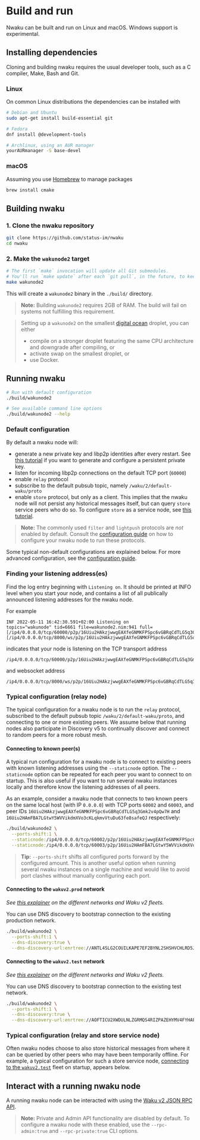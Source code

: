 # Build and run

Nwaku can be built and run on Linux and macOS.
Windows support is experimental.

## Installing dependencies

Cloning and building nwaku requires the usual developer tools,
such as a C compiler, Make, Bash and Git.

### Linux

On common Linux distributions the dependencies can be installed with

```sh
# Debian and Ubuntu
sudo apt-get install build-essential git

# Fedora
dnf install @development-tools

# Archlinux, using an AUR manager
yourAURmanager -S base-devel
```

### macOS

Assuming you use [Homebrew](https://brew.sh/) to manage packages

```sh
brew install cmake
```

## Building nwaku

### 1. Clone the nwaku repository

```sh
git clone https://github.com/status-im/nwaku
cd nwaku
```

### 2. Make the `wakunode2` target

```sh
# The first `make` invocation will update all Git submodules.
# You'll run `make update` after each `git pull`, in the future, to keep those submodules up to date.
make wakunode2
```

This will create a `wakunode2` binary in the `./build/` directory.

> **Note:** Building `wakunode2` requires 2GB of RAM.
The build will fail on systems not fulfilling this requirement. 

> Setting up a `wakunode2` on the smallest [digital ocean](https://docs.digitalocean.com/products/droplets/how-to/) droplet, you can either
> * compile on a stronger droplet featuring the same CPU architecture and downgrade after compiling, or
> * activate swap on the smallest droplet, or
> * use Docker.

## Running nwaku

```sh
# Run with default configuration
./build/wakunode2

# See available command line options
./build/wakunode2 --help
```

### Default configuration

By default a nwaku node will:
- generate a new private key and libp2p identities after every restart.
See [this tutorial](./configure-key.md) if you want to generate and configure a persistent private key.
- listen for incoming libp2p connections on the default TCP port (`60000`)
- enable `relay` protocol
- subscribe to the default pubsub topic, namely `/waku/2/default-waku/proto`
- enable `store` protocol, but only as a client.
This implies that the nwaku node will not persist any historical messages itself,
but can query `store` service peers who do so.
To configure `store` as a service node,
see [this tutorial](./configure-store.md).

> **Note:** The commonly used `filter` and `lightpush` protocols are _not_ enabled by default.
Consult the [configuration guide](./configure.md) on how to configure your nwaku node to run these protocols.

Some typical non-default configurations are explained below.
For more advanced configuration, see the [configuration guide](./configure.md).

### Finding your listening address(es)

Find the log entry beginning with `Listening on`.
It should be printed at INFO level when you start your node,
and contains a list of all publically announced listening addresses for the nwaku node.

For example

```
INF 2022-05-11 16:42:30.591+02:00 Listening on                               topics="wakunode" tid=6661 file=wakunode2.nim:941 full=[/ip4/0.0.0.0/tcp/60000/p2p/16Uiu2HAkzjwwgEAXfeGNMKFPSpc6vGBRqCdTLG5q3Gmk2v4pQw7H][/ip4/0.0.0.0/tcp/8000/ws/p2p/16Uiu2HAkzjwwgEAXfeGNMKFPSpc6vGBRqCdTLG5q3Gmk2v4pQw7H]
```

indicates that your node is listening on the TCP transport address

```
/ip4/0.0.0.0/tcp/60000/p2p/16Uiu2HAkzjwwgEAXfeGNMKFPSpc6vGBRqCdTLG5q3Gmk2v4pQw7H
```

and websocket address

```
/ip4/0.0.0.0/tcp/8000/ws/p2p/16Uiu2HAkzjwwgEAXfeGNMKFPSpc6vGBRqCdTLG5q3Gmk2v4pQw7H
```

### Typical configuration (relay node)

The typical configuration for a nwaku node is to run the `relay` protocol,
subscribed to the default pubsub topic `/waku/2/default-waku/proto`,
and connecting to one or more existing peers.
We assume below that running nodes also participate in Discovery v5
to continually discover and connect to random peers for a more robust mesh.

#### Connecting to known peer(s)

A typical run configuration for a nwaku node is to connect to existing peers with known listening addresses using the `--staticnode` option.
The `--staticnode` option can be repeated for each peer you want to connect to on startup.
This is also useful if you want to run several nwaku instances locally
and therefore know the listening addresses of all peers.

As an example, consider a nwaku node that connects to two known peers
on the same local host (with IP `0.0.0.0`)
with TCP ports `60002` and `60003`,
and peer IDs `16Uiu2HAkzjwwgEAXfeGNMKFPSpc6vGBRqCdTLG5q3Gmk2v4pQw7H` and `16Uiu2HAmFBA7LGtwY5WVVikdmXVo3cKLqkmvVtuDu63fe8safeQJ` respectively:

```sh
./build/wakunode2 \
  --ports-shift:1 \
  --staticnode:/ip4/0.0.0.0/tcp/60002/p2p/16Uiu2HAkzjwwgEAXfeGNMKFPSpc6vGBRqCdTLG5q3Gmk2v4pQw7H \
  --staticnode:/ip4/0.0.0.0/tcp/60003/p2p/16Uiu2HAmFBA7LGtwY5WVVikdmXVo3cKLqkmvVtuDu63fe8safeQJ
```

> **Tip:** `--ports-shift` shifts all configured ports forward by the configured amount.
This is another useful option when running several nwaku instances on a single machine
and would like to avoid port clashes without manually configuring each port.

#### Connecting to the `wakuv2.prod` network

*See [this explainer](https://github.com/status-im/nwaku/blob/6ebe26ad0587d56a87a879d89b7328f67f048911/docs/contributors/waku-fleets.md) on the different networks and Waku v2 fleets.*

You can use DNS discovery to bootstrap connection to the existing production network.

```sh
./build/wakunode2 \
  --ports-shift:1 \
  --dns-discovery:true \
  --dns-discovery-url:enrtree://ANTL4SLG2COUILKAPE7EF2BYNL2SHSHVCHLRD5J7ZJLN5R3PRJD2Y@prod.waku.nodes.status.im
```

#### Connecting to the `wakuv2.test` network

*See [this explainer](https://github.com/status-im/nwaku/blob/6ebe26ad0587d56a87a879d89b7328f67f048911/docs/contributors/waku-fleets.md) on the different networks and Waku v2 fleets.*

You can use DNS discovery to bootstrap connection to the existing test network.

```sh
./build/wakunode2 \
  --ports-shift:1 \
  --dns-discovery:true \
  --dns-discovery-url:enrtree://AOFTICU2XWDULNLZGRMQS4RIZPAZEHYMV4FYHAPW563HNRAOERP7C@test.waku.nodes.status.im
```

### Typical configuration (relay and store service node)

Often nwaku nodes choose to also store historical messages
from where it can be queried by other peers who may have been temporarily offline.
For example, a typical configuration for such a store service node,
[connecting to the `wakuv2.test`](#connecting-to-the-wakuv2test-fleet) fleet on startup,
appears below.

## Interact with a running nwaku node

A running nwaku node can be interacted with using the [Waku v2 JSON RPC API](https://rfc.vac.dev/spec/16/).

> **Note:** Private and Admin API functionality are disabled by default.
To configure a nwaku node with these enabled,
use the `--rpc-admin:true` and `--rpc-private:true` CLI options.